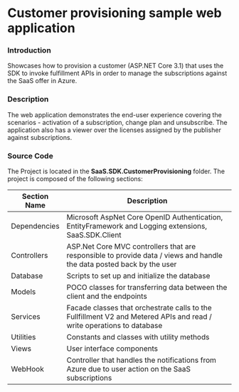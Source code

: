 # Customer provisioning sample web application

### Introduction

Showcases how to provision a customer (ASP.NET Core 3.1) that uses the SDK to invoke fulfillment APIs in order to manage the subscriptions against the SaaS offer in Azure.	

### Description

The web application demonstrates the end-user experience covering the scenarios - activation of a subscription, change plan and unsubscribe.
The application also has a viewer over the licenses assigned by the publisher against subscriptions.

### Source Code

The Project is located in the **SaaS.SDK.CustomerProvisioning** folder. The project is composed of the following sections: 

| Section Name | Description |
| --- | --- |  
| Dependencies | Microsoft AspNet Core OpenID Authentication, EntityFramework and Logging extensions, SaaS.SDK.Client  |
| Controllers | ASP.Net Core MVC controllers that are responsible to provide data  / views and handle the data posted back by the user | 
| Database | Scripts to set up and initialize the database |
| Models | POCO classes for transferring data between the client and the endpoints | 
| Services | Facade classes that orchestrate calls to the Fullfillment V2 and Metered APIs and read / write operations to database| 
| Utilities | Constants and classes with utility methods | 
| Views | User interface components |
| WebHook | Controller that handles the notifications from Azure due to user action on the SaaS subscriptions | 
